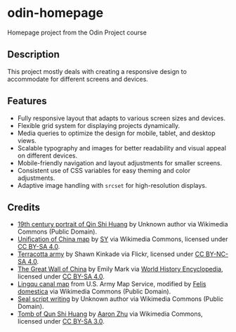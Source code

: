 # odin-homepage
Homepage project from the Odin Project course

## Description
This project mostly deals with creating a responsive design to accommodate for different screens and devices.

## Features
- Fully responsive layout that adapts to various screen sizes and devices.
- Flexible grid system for displaying projects dynamically.
- Media queries to optimize the design for mobile, tablet, and desktop views.
- Scalable typography and images for better readability and visual appeal on different devices.
- Mobile-friendly navigation and layout adjustments for smaller screens.
- Consistent use of CSS variables for easy theming and color adjustments.
- Adaptive image handling with `srcset` for high-resolution displays.

## Credits

- [19th century portrait of Qin Shi Huang](https://commons.wikimedia.org/wiki/File:QinShiHuang19century.jpg) by Unknown author via Wikimedia Commons (Public Domain).
- [Unification of China map](https://commons.wikimedia.org/wiki/File:Qin_Unification.png) by [SY](https://commons.wikimedia.org/wiki/User:Seasonsinthesun) via Wikimedia Commons, licensed under [CC BY-SA 4.0](https://creativecommons.org/licenses/by-sa/4.0/deed.en).
- [Terracotta army](https://www.flickr.com/photos/wsk/2729049185/in/photostream/) by Shawn Kinkade via Flickr, licensed under [CC BY-NC-SA 4.0](https://creativecommons.org/licenses/by-nc-sa/4.0/deed.en).
- [The Great Wall of China](https://www.worldhistory.org/image/4020/the-great-wall-of-china/) by Emily Mark via [World History Encyclopedia](https://www.worldhistory.org/), licensed under [CC BY-SA 4.0](https://creativecommons.org/licenses/by-sa/4.0/deed.en).
- [Lingqu canal map](https://commons.wikimedia.org/wiki/File:Lingqu_Canal_map.jpg) from U.S. Army Map Service, modified by [Felis domestica](https://commons.wikimedia.org/wiki/User:Felis_domestica) via Wikimedia Commons (Public Domain).
- [Seal script writing](https://commons.wikimedia.org/wiki/File:XiaozhuanQinquan.jpg) by Unknown author via Wikimedia Commons (Public Domain).
- [Tomb of Qun Shi Huang](https://commons.wikimedia.org/wiki/File:Tomb_of_the_First_Emperor_Qin_Shi_Huang_Di,_Xi%27an,_China_-_panoramio.jpg) by [Aaron Zhu](https://web.archive.org/web/20161103115546/http://www.panoramio.com/user/76164?with_photo_id=131608425) via Wikimedia Commons, licensed under [CC BY-SA 3.0](https://creativecommons.org/licenses/by-sa/3.0/deed.en).